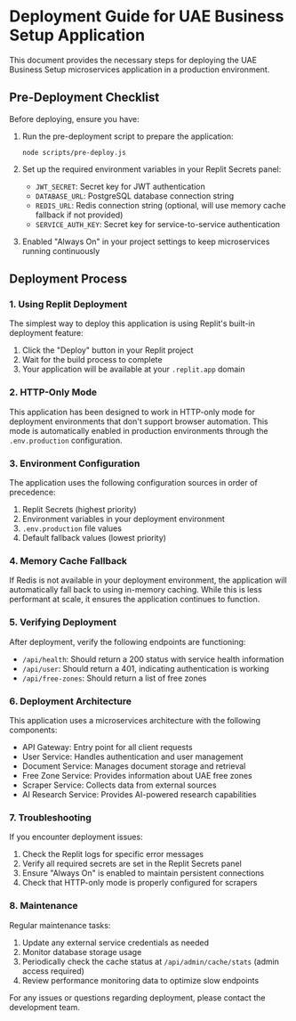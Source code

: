 # Deployment Guide for UAE Business Setup Application

This document provides the necessary steps for deploying the UAE Business Setup microservices application in a production environment.

## Pre-Deployment Checklist

Before deploying, ensure you have:

1. Run the pre-deployment script to prepare the application:
   ```
   node scripts/pre-deploy.js
   ```

2. Set up the required environment variables in your Replit Secrets panel:
   - `JWT_SECRET`: Secret key for JWT authentication
   - `DATABASE_URL`: PostgreSQL database connection string
   - `REDIS_URL`: Redis connection string (optional, will use memory cache fallback if not provided)
   - `SERVICE_AUTH_KEY`: Secret key for service-to-service authentication

3. Enabled "Always On" in your project settings to keep microservices running continuously

## Deployment Process

### 1. Using Replit Deployment

The simplest way to deploy this application is using Replit's built-in deployment feature:

1. Click the "Deploy" button in your Replit project
2. Wait for the build process to complete
3. Your application will be available at your `.replit.app` domain

### 2. HTTP-Only Mode

This application has been designed to work in HTTP-only mode for deployment environments that don't support browser automation. This mode is automatically enabled in production environments through the `.env.production` configuration.

### 3. Environment Configuration

The application uses the following configuration sources in order of precedence:
1. Replit Secrets (highest priority)
2. Environment variables in your deployment environment
3. `.env.production` file values
4. Default fallback values (lowest priority)

### 4. Memory Cache Fallback

If Redis is not available in your deployment environment, the application will automatically fall back to using in-memory caching. While this is less performant at scale, it ensures the application continues to function.

### 5. Verifying Deployment

After deployment, verify the following endpoints are functioning:

- `/api/health`: Should return a 200 status with service health information
- `/api/user`: Should return a 401, indicating authentication is working
- `/api/free-zones`: Should return a list of free zones

### 6. Deployment Architecture

This application uses a microservices architecture with the following components:

- API Gateway: Entry point for all client requests
- User Service: Handles authentication and user management
- Document Service: Manages document storage and retrieval
- Free Zone Service: Provides information about UAE free zones
- Scraper Service: Collects data from external sources
- AI Research Service: Provides AI-powered research capabilities

### 7. Troubleshooting

If you encounter deployment issues:

1. Check the Replit logs for specific error messages
2. Verify all required secrets are set in the Replit Secrets panel
3. Ensure "Always On" is enabled to maintain persistent connections
4. Check that HTTP-only mode is properly configured for scrapers

### 8. Maintenance

Regular maintenance tasks:

1. Update any external service credentials as needed
2. Monitor database storage usage
3. Periodically check the cache status at `/api/admin/cache/stats` (admin access required)
4. Review performance monitoring data to optimize slow endpoints

For any issues or questions regarding deployment, please contact the development team.